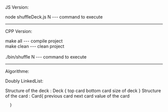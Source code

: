 JS Version:                                           </br>
                        
node shuffleDeck.js N    ---   command to execute     </br>


----------------------------------------------------------

CPP Version:                                          </br>

make all          ---   compile project               </br>
make clean        ---   clean project                 </br>      
./bin/shuffle N   ---   command to execute            </br>



----------------------------------------------------------

Algorithme:                                            </br> 
  
Doubly LinkedList:                                     </br>
  

  Structure of the deck :
      Deck {
        top card
        bottom card
        size of deck
      }
  Structure of the card :
      Card{
        previous card
        next card
        value of the card

      }


      
